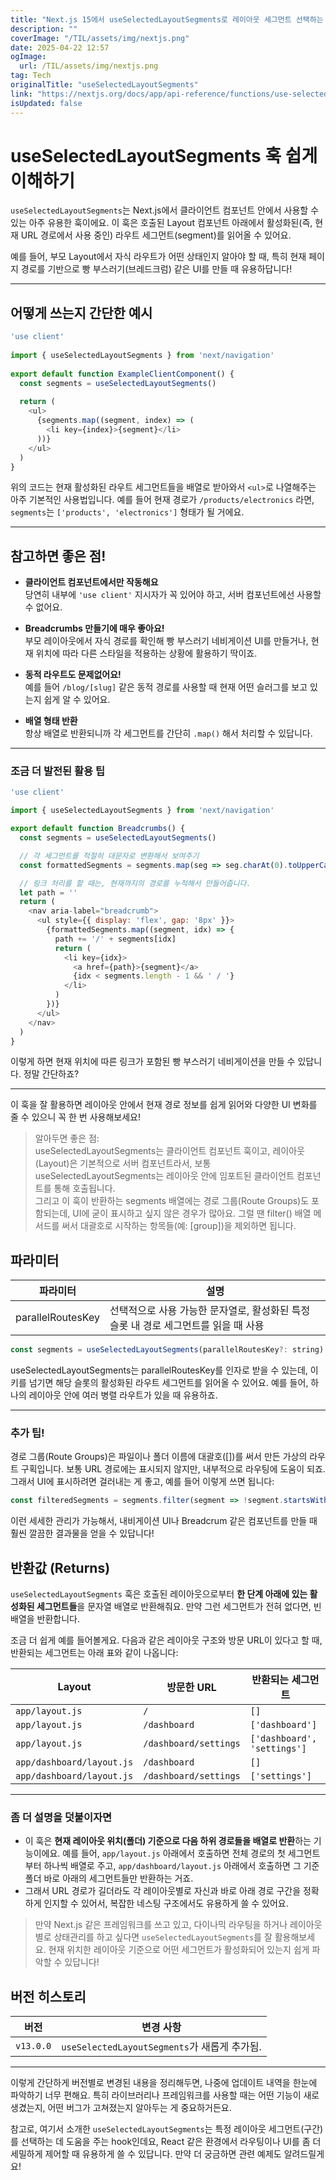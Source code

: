 ```yaml
---
title: "Next.js 15에서 useSelectedLayoutSegments로 레이아웃 세그먼트 선택하는 방법"
description: ""
coverImage: "/TIL/assets/img/nextjs.png"
date: 2025-04-22 12:57
ogImage: 
  url: /TIL/assets/img/nextjs.png
tag: Tech
originalTitle: "useSelectedLayoutSegments"
link: "https://nextjs.org/docs/app/api-reference/functions/use-selected-layout-segments"
isUpdated: false
---
```



# useSelectedLayoutSegments 훅 쉽게 이해하기

`useSelectedLayoutSegments`는 Next.js에서 클라이언트 컴포넌트 안에서 사용할 수 있는 아주 유용한 훅이에요. 이 훅은 호출된 Layout 컴포넌트 아래에서 활성화된(즉, 현재 URL 경로에서 사용 중인) 라우트 세그먼트(segment)를 읽어올 수 있어요.

예를 들어, 부모 Layout에서 자식 라우트가 어떤 상태인지 알아야 할 때, 특히 현재 페이지 경로를 기반으로 빵 부스러기(브레드크럼) 같은 UI를 만들 때 유용하답니다!

---

## 어떻게 쓰는지 간단한 예시

```js
'use client'
 
import { useSelectedLayoutSegments } from 'next/navigation'
 
export default function ExampleClientComponent() {
  const segments = useSelectedLayoutSegments()
 
  return (
    <ul>
      {segments.map((segment, index) => (
        <li key={index}>{segment}</li>
      ))}
    </ul>
  )
}
```

위의 코드는 현재 활성화된 라우트 세그먼트들을 배열로 받아와서 `<ul>`로 나열해주는 아주 기본적인 사용법입니다. 예를 들어 현재 경로가 `/products/electronics` 라면, `segments`는 `['products', 'electronics']` 형태가 될 거에요.

---

## 참고하면 좋은 점!

- **클라이언트 컴포넌트에서만 작동해요**  
  당연히 내부에 `'use client'` 지시자가 꼭 있어야 하고, 서버 컴포넌트에선 사용할 수 없어요.

- **Breadcrumbs 만들기에 매우 좋아요!**  
  부모 레이아웃에서 자식 경로를 확인해 빵 부스러기 네비게이션 UI를 만들거나, 현재 위치에 따라 다른 스타일을 적용하는 상황에 활용하기 딱이죠.

- **동적 라우트도 문제없어요!**  
  예를 들어 `/blog/[slug]` 같은 동적 경로를 사용할 때 현재 어떤 슬러그를 보고 있는지 쉽게 알 수 있어요.

- **배열 형태 반환**  
  항상 배열로 반환되니까 각 세그먼트를 간단히 `.map()` 해서 처리할 수 있답니다.

---

### 조금 더 발전된 활용 팁

```js
'use client'

import { useSelectedLayoutSegments } from 'next/navigation'

export default function Breadcrumbs() {
  const segments = useSelectedLayoutSegments()

  // 각 세그먼트를 적절히 대문자로 변환해서 보여주기
  const formattedSegments = segments.map(seg => seg.charAt(0).toUpperCase() + seg.slice(1))

  // 링크 처리를 할 때는, 현재까지의 경로를 누적해서 만들어줍니다.
  let path = ''
  return (
    <nav aria-label="breadcrumb">
      <ul style={{ display: 'flex', gap: '8px' }}>
        {formattedSegments.map((segment, idx) => {
          path += '/' + segments[idx]
          return (
            <li key={idx}>
              <a href={path}>{segment}</a>
              {idx < segments.length - 1 && ' / '}
            </li>
          )
        })}
      </ul>
    </nav>
  )
}
```

이렇게 하면 현재 위치에 따른 링크가 포함된 빵 부스러기 네비게이션을 만들 수 있답니다. 정말 간단하죠?

---

이 훅을 잘 활용하면 레이아웃 안에서 현재 경로 정보를 쉽게 읽어와 다양한 UI 변화를 줄 수 있으니 꼭 한 번 사용해보세요!

<!-- TIL 수평 -->
<ins class="adsbygoogle"
     style="display:block"
     data-ad-client="ca-pub-4877378276818686"
     data-ad-slot="1549334788"
     data-ad-format="auto"
     data-full-width-responsive="true"></ins>
<script>
(adsbygoogle = window.adsbygoogle || []).push({});
</script>

> 알아두면 좋은 점:  
useSelectedLayoutSegments는 클라이언트 컴포넌트 훅이고, 레이아웃(Layout)은 기본적으로 서버 컴포넌트라서, 보통 useSelectedLayoutSegments는 레이아웃 안에 임포트된 클라이언트 컴포넌트를 통해 호출됩니다.  
그리고 이 훅이 반환하는 segments 배열에는 경로 그룹(Route Groups)도 포함되는데, UI에 굳이 표시하고 싶지 않은 경우가 많아요. 그럴 땐 filter() 배열 메서드를 써서 대괄호로 시작하는 항목들(예: [group])을 제외하면 됩니다.

## 파라미터

| 파라미터          | 설명                                                      |
|------------------|---------------------------------------------------------|
| parallelRoutesKey | 선택적으로 사용 가능한 문자열로, 활성화된 특정 슬롯 내 경로 세그먼트를 읽을 때 사용 |


```js
const segments = useSelectedLayoutSegments(parallelRoutesKey?: string)
```

useSelectedLayoutSegments는 parallelRoutesKey를 인자로 받을 수 있는데, 이 키를 넘기면 해당 슬롯의 활성화된 라우트 세그먼트를 읽어올 수 있어요. 예를 들어, 하나의 레이아웃 안에 여러 병렬 라우트가 있을 때 유용하죠.

---

### 추가 팁!  
경로 그룹(Route Groups)은 파일이나 폴더 이름에 대괄호([])를 써서 만든 가상의 라우트 구획입니다. 보통 URL 경로에는 표시되지 않지만, 내부적으로 라우팅에 도움이 되죠. 그래서 UI에 표시하려면 걸러내는 게 좋고, 예를 들어 이렇게 쓰면 됩니다:

```js
const filteredSegments = segments.filter(segment => !segment.startsWith('['));
```

이런 세세한 관리가 가능해서, 내비게이션 UI나 Breadcrum 같은 컴포넌트를 만들 때 훨씬 깔끔한 결과물을 얻을 수 있답니다!

<!-- TIL 수평 -->
<ins class="adsbygoogle"
     style="display:block"
     data-ad-client="ca-pub-4877378276818686"
     data-ad-slot="1549334788"
     data-ad-format="auto"
     data-full-width-responsive="true"></ins>
<script>
(adsbygoogle = window.adsbygoogle || []).push({});
</script>

## 반환값 (Returns)

`useSelectedLayoutSegments` 훅은 호출된 레이아웃으로부터 **한 단계 아래에 있는 활성화된 세그먼트들**을 문자열 배열로 반환해줘요. 만약 그런 세그먼트가 전혀 없다면, 빈 배열을 반환합니다.

조금 더 쉽게 예를 들어볼게요. 다음과 같은 레이아웃 구조와 방문 URL이 있다고 할 때, 반환되는 세그먼트는 아래 표와 같이 나옵니다:

| Layout             | 방문한 URL           | 반환되는 세그먼트          |
|--------------------|----------------------|----------------------------|
| `app/layout.js`     | `/`                  | `[]`                        |
| `app/layout.js`     | `/dashboard`          | `['dashboard']`             |
| `app/layout.js`     | `/dashboard/settings` | `['dashboard', 'settings']` |
| `app/dashboard/layout.js` | `/dashboard`      | `[]`                        |
| `app/dashboard/layout.js` | `/dashboard/settings` | `['settings']`              |

---

### 좀 더 설명을 덧붙이자면

- 이 훅은 **현재 레이아웃 위치(폴더) 기준으로 다음 하위 경로들을 배열로 반환**하는 기능이에요. 예를 들어, `app/layout.js` 아래에서 호출하면 전체 경로의 첫 세그먼트부터 하나씩 배열로 주고, `app/dashboard/layout.js` 아래에서 호출하면 그 기준 폴더 바로 아래의 세그먼트들만 반환하는 거죠.
- 그래서 URL 경로가 길더라도 각 레이아웃별로 자신과 바로 아래 경로 구간을 정확하게 인지할 수 있어서, 복잡한 네스팅 구조에서도 유용하게 쓸 수 있어요.

> 만약 Next.js 같은 프레임워크를 쓰고 있고, 다이나믹 라우팅을 하거나 레이아웃별로 상태관리를 하고 싶다면 `useSelectedLayoutSegments`를 잘 활용해보세요. 현재 위치한 레이아웃 기준으로 어떤 세그먼트가 활성화되어 있는지 쉽게 파악할 수 있답니다!

<!-- TIL 수평 -->
<ins class="adsbygoogle"
     style="display:block"
     data-ad-client="ca-pub-4877378276818686"
     data-ad-slot="1549334788"
     data-ad-format="auto"
     data-full-width-responsive="true"></ins>
<script>
(adsbygoogle = window.adsbygoogle || []).push({});
</script>

## 버전 히스토리

| 버전       | 변경 사항                     |
|------------|------------------------------|
| `v13.0.0`  | `useSelectedLayoutSegments`가 새롭게 추가됨. |

---

이렇게 간단하게 버전별로 변경된 내용을 정리해두면, 나중에 업데이트 내역을 한눈에 파악하기 너무 편해요. 특히 라이브러리나 프레임워크를 사용할 때는 어떤 기능이 새로 생겼는지, 어떤 버그가 고쳐졌는지 알아두는 게 중요하거든요.

참고로, 여기서 소개한 `useSelectedLayoutSegments`는 특정 레이아웃 세그먼트(구간)를 선택하는 데 도움을 주는 hook인데요, React 같은 환경에서 라우팅이나 UI를 좀 더 세밀하게 제어할 때 유용하게 쓸 수 있답니다. 만약 더 궁금하면 관련 예제도 알려드릴게요!